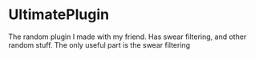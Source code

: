 # UltimatePlugin
The random plugin I made with my friend.
Has swear filtering, and other random stuff. The only useful part is the swear filtering
